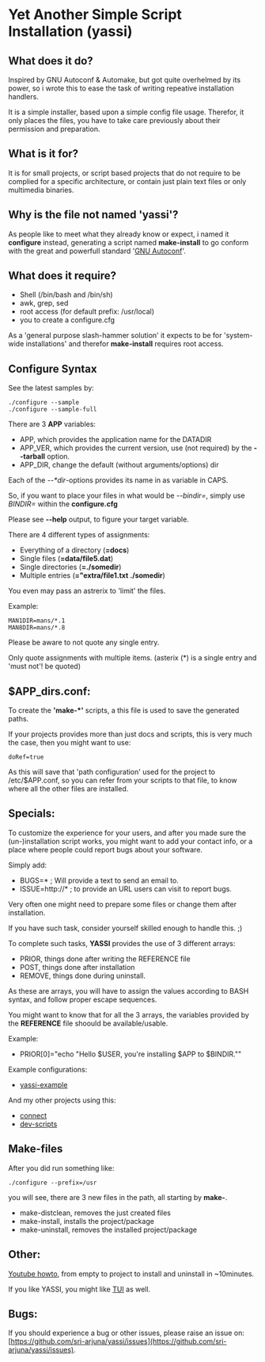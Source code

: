 Yet Another Simple Script Installation (yassi)
==============================================


What does it do?
----------------

Inspired by GNU Autoconf & Automake, but got quite overhelmed by its power, 
so i wrote this to ease the task of writing repeative installation handlers.

It is a simple installer, based upon a simple config file usage.
Therefor, it only places the files, you have to take care previously about their permission and preparation.



What is it for?
---------------

It is for small projects, or script based projects that do not require to be complied for a specific architecture, 
or contain just plain text files or only multimedia binaries.



Why is the file not named 'yassi'?
----------------------------------

As people like to meet what they already know or expect, i named it **configure** instead, 
generating a script named **make-install** to go conform with the great and powerfull standard '[GNU Autoconf](http://www.gnu.org/software/autoconf/autoconf.html)'.



What does it require?
---------------------
* Shell (/bin/bash and /bin/sh)
* awk, grep, sed
* root access (for default prefix: /usr/local)
* you to create a configure.cfg

As a 'general purpose slash-hammer solution' it expects to be for 'system-wide installations' 
and therefor **make-install** requires root access.



Configure Syntax
----------------

See the latest samples by:

	./configure --sample
	./configure --sample-full

There are 3 **APP** variables:

* APP, which provides the application name for the DATADIR
* APP\_VER, which provides the current version, use (not required) by the **--tarball** option.
* APP\_DIR, change the default (without arguments/options) dir

Each of the _--\*dir_-options provides its name in as variable in CAPS.

So, if you want to place your files in what would be _--bindir=_, simply use _BINDIR=_ within the **configure.cfg**

Please see **--help** output, to figure your target variable.

There are 4 different types of assignments:

* Everything of a directory (**=docs**)
* Single files (**=data/file5.dat**)
* Single directories (**=./somedir**)
* Multiple entries (**="extra/file1.txt ./somedir**)

You even may pass an astrerix to 'limit' the files.

Example:

	MAN1DIR=mans/*.1
	MAN8DIR=mans/*.8

Please be aware to not quote any single entry.

Only quote assignments with multiple items. (asterix (\*) is a single entry and 'must not'! be quoted)



$APP\_dirs.conf:
----------------

To create the **'make-\*'** scripts, a this file is used to save the generated paths.

If your projects provides more than just docs and scripts, this is very much the case, 
then you might want to use:

	doRef=true

As this will save that 'path configuration' used for the project to /etc/$APP.conf, 
so you can refer from your scripts to that file, to know where all the other files are installed.



Specials:
---------

To customize the experience for your users, and after you made sure the (un-)installation script works,
you might want to add your contact info, or a place where people could report bugs about your software.

Simply add:

* BUGS=\* ; Will provide a text to send an email to.
* ISSUE=http://\* ; to provide an URL users can visit to report bugs.


Very often one might need to prepare some files or change them after installation.

If you have such task, consider yourself skilled enough to handle this. ;)

To complete such tasks, **YASSI** provides the use of 3 different arrays:

* PRIOR, things done after writing the REFERENCE file
* POST, things done after installation
* REMOVE, things done during uninstall.

As these are arrays, you will have to assign the values according to BASH syntax, and follow proper escape sequences.

You might want to know that for all the 3 arrays, the variables provided by the **REFERENCE** file shoould be available/usable.

Example:

* PRIOR[0]="echo \"Hello \$USER, you're installing $APP to $BINDIR.\""


Example configurations:

* [yassi-example](https://github.com/sri-arjuna/yassi-example)


And my other projects using this:

* [connect](https://github.com/sri-arjuna/connect)
* [dev-scripts](https://github.com/sri-arjuna/dev-scripts)



Make-files
----------

After you did run something like:

	./configure --prefix=/usr

you will see, there are 3 new files in the path, all starting by **make-**.

* make-distclean, removes the just created files
* make-install, installs the project/package
* make-uninstall, removes the installed project/package


Other:
------

[Youtube howto](https://youtu.be/KhuariqAL2k), from empty to project to install and uninstall in ~10minutes.

If you like YASSI, you might like [TUI](https://github.com/sri-arjuna/tui) as well.


Bugs:
-----

If you should experience a bug or other issues, please raise an issue on: [https://github.com/sri-arjuna/yassi/issues](https://github.com/sri-arjuna/yassi/issues).
